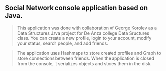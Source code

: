
## Social Network console application based on Java.
> This application was done with collaboration of George Korolev as a Data Structures Java project for De Anza college Data Sructures class. You can create a new profile, login to your account, modify your status, search people, and add friends.

> The application uses Hashmaps to store created profiles and Graph to store connections between friends. When the application is closed from the console, it serializes objects and stores them in the disk.
